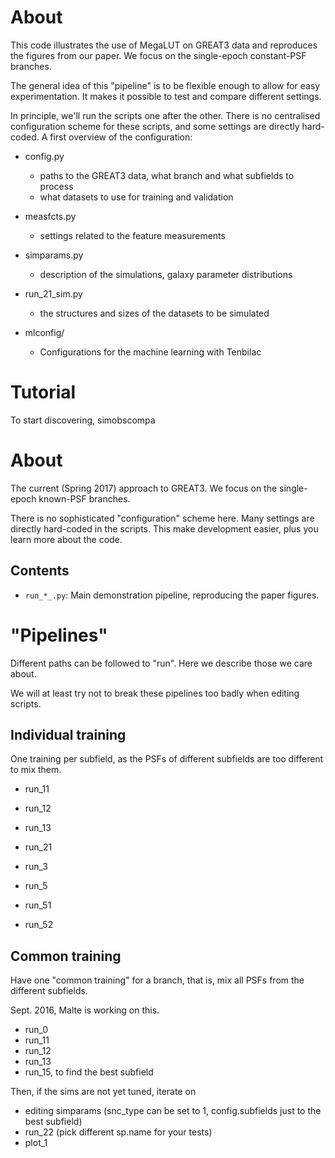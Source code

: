 

About
=====

This code illustrates the use of MegaLUT on GREAT3 data and reproduces the figures from our paper.
We focus on the single-epoch constant-PSF branches.

The general idea of this "pipeline" is to be flexible enough to allow for easy experimentation.
It makes it possible to test and compare different settings. 

In principle, we'll run the scripts one after the other.
There is no centralised configuration scheme for these scripts, and some settings are directly hard-coded.
A first overview of the configuration:

  - config.py
  	- paths to the GREAT3 data, what branch and what subfields to process
	- what datasets to use for training and validation

  - measfcts.py
    - settings related to the feature measurements

  - simparams.py
    - description of the simulations, galaxy parameter distributions 

  - run_21_sim.py
    - the structures and sizes of the datasets to be simulated

  - mlconfig/
  	- Configurations for the machine learning with Tenbilac







Tutorial
========


To start discovering, simobscompa
















About
=====

The current (Spring 2017) approach to GREAT3.
We focus on the single-epoch known-PSF branches.

There is no sophisticated "configuration" scheme here. Many settings are directly hard-coded in the scripts.
This make development easier, plus you learn more about the code.


Contents
--------


- ``run_*_.py``: Main demonstration pipeline, reproducing the paper figures.






"Pipelines"
===========

Different paths can be followed to "run". Here we describe those we care about. 

We will at least try not to break these pipelines too badly when editing scripts.


Individual training
-------------------

One training per subfield, as the PSFs of different subfields are too different to mix them.

- run_11
- run_12
- run_13

- run_21


- run_3

- run_5
- run_51
- run_52



Common training
---------------

Have one "common training" for a branch, that is, mix all PSFs from the different subfields.

Sept. 2016, Malte is working on this.

- run_0
- run_11
- run_12
- run_13
- run_15, to find the best subfield

Then, if the sims are not yet tuned, iterate on
- editing simparams (snc_type can be set to 1, config.subfields just to the best subfield)
- run_22 (pick different sp.name for your tests)
- plot_1

